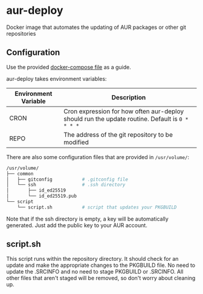 # aur-deploy
Docker image that automates the updating of AUR packages or other git repositories

## Configuration

Use the provided [docker-compose file](docker-compose.yml) as a guide. 

aur-deploy takes environment variables:

| Environment Variable | Description                                                                                    |
|----------------------|------------------------------------------------------------------------------------------------|
| CRON                 | Cron expression for how often aur-deploy should run the update routine. Default is `0 * * * *` |
| REPO                 | The address of the git repository to be modified                                               |

There are also some configuration files that are provided in `/usr/volume/`:

```bash
/usr/volume/
├── common
│   ├── gitconfig           # .gitconfig file
│   └── ssh                 # .ssh directory
│       ├── id_ed25519
│       └── id_ed25519.pub
└── script
    └── script.sh           # script that updates your PKGBUILD
```

Note that if the ssh directory is empty, a key will be automatically generated. Just add the public key to your AUR account.

## script.sh

This script runs within the repository directory. It should check for an update and make the appropriate changes to the PKGBUILD file. No need to update the .SRCINFO and no need to stage PKGBUILD or .SRCINFO. All other files that aren't staged will be removed, so don't worry about cleaning up.